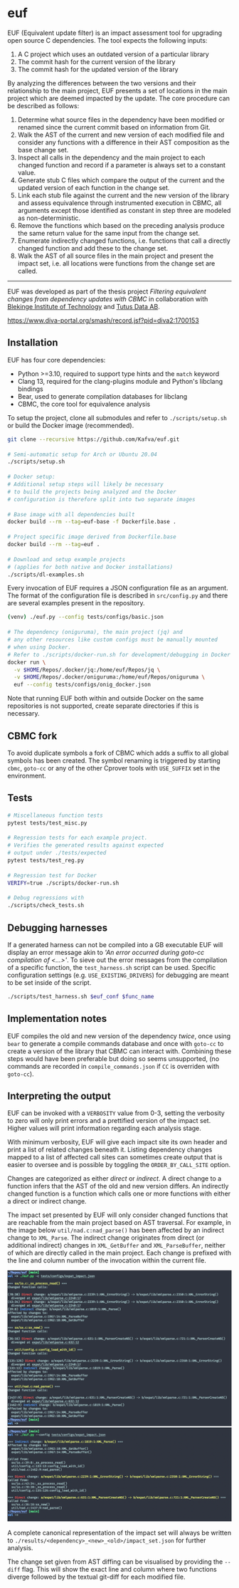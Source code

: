 # euf
EUF (Equivalent update filter) is an impact assessment tool for upgrading
open source C dependencies. The tool expects the following inputs:

1. A C project which uses an outdated version of a particular library
2. The commit hash for the current version of the library
3. The commit hash for the updated version of the library

By analyzing the differences between the two versions and their relationship to
the main project, EUF presents a set of locations in the main project which are
deemed impacted by the update. The core procedure can be described as follows:

1. Determine what source files in the dependency have been modified or renamed
   since the current commit based on information from Git.
2. Walk the AST of the current and new version of each modified file and
   consider any functions with a difference in their AST composition as the base
   change set.
3. Inspect all calls in the dependency and the main project to each changed
   function and record if a parameter is always set to a constant value.
4. Generate stub C files which compare the output of the current and the
   updated version of each function in the change set.
5. Link each stub file against the current and the new version of the library
   and assess equivalence through instrumented execution in CBMC, all arguments
   except those identified as constant in step three are modeled as
   non-deterministic.
6. Remove the functions which based on the preceding analysis produce the same
   return value for the same input from the change set.
7. Enumerate indirectly changed functions, i.e. functions that call a directly
   changed function and add these to the change set.
8. Walk the AST of all source files in the main project and present the impact
   set, i.e. all locations were functions from the change set are called.

---

EUF was developed as part of the thesis project
*Filtering equivalent changes from dependency updates with CBMC* in
collaboration with [Blekinge Institute of Technology](https://bth.se)
and [Tutus Data AB](https://tutus.se).

https://www.diva-portal.org/smash/record.jsf?pid=diva2:1700153

## Installation
EUF has four core dependencies:
* Python >=3.10, required to support type hints and the `match` keyword
* Clang 13, required for the clang-plugins module and Python's libclang bindings
* Bear, used to generate compilation databases for libclang
* CBMC, the core tool for equivalence analysis

To setup the project, clone all submodules and refer to `./scripts/setup.sh` or
build the Docker image (recommended).

```bash
git clone --recursive https://github.com/Kafva/euf.git

# Semi-automatic setup for Arch or Ubuntu 20.04
./scripts/setup.sh

# Docker setup:
# Additional setup steps will likely be necessary
# to build the projects being analyzed and the Docker
# configuration is therefore split into two separate images

# Base image with all dependencies built
docker build --rm --tag=euf-base -f Dockerfile.base .

# Project specific image derived from Dockerfile.base
docker build --rm --tag=euf .

# Download and setup example projects
# (applies for both native and Docker installations)
./scripts/dl-examples.sh
```

Every invocation of EUF requires a JSON configuration file as an argument. The
format of the configuration file is described in `src/config.py` and there are
several examples present in the repository.

```bash
(venv) ./euf.py --config tests/configs/basic.json

# The dependency (oniguruma), the main project (jq) and
# any other resources like custom configs must be manually mounted
# when using Docker.
# Refer to ./scripts/docker-run.sh for development/debugging in Docker
docker run \
  -v $HOME/Repos/.docker/jq:/home/euf/Repos/jq \
  -v $HOME/Repos/.docker/oniguruma:/home/euf/Repos/oniguruma \
  euf --config tests/configs/onig_docker.json
```

Note that running EUF both within and outside Docker on the same repositories is
not supported, create separate directories if this is necessary.

## CBMC fork
To avoid duplicate symbols a fork of CBMC which adds a suffix to
all global symbols has been created. The symbol renaming is triggered by
starting `cbmc`, `goto-cc` or any of the other Cprover tools with `USE_SUFFIX`
set in the environment.

## Tests
```bash
# Miscellaneous function tests
pytest tests/test_misc.py

# Regression tests for each example project.
# Verifies the generated results against expected
# output under ./tests/expected
pytest tests/test_reg.py

# Regression test for Docker
VERIFY=true ./scripts/docker-run.sh

# Debug regressions with
./scripts/check_tests.sh
```

## Debugging harnesses
If a generated harness can not be compiled into a GB executable EUF will display
an error message akin to *'An error occurred during goto-cc compilation of
<...>'*. To sieve out the error messages from the compilation of a specific
function, the `test_harness.sh` script can be used. Specific configuration
settings (e.g. `USE_EXISTING_DRIVERS`) for debugging are meant to be set
inside of the script.


```bash
./scripts/test_harness.sh $euf_conf $func_name
```

## Implementation notes
EUF compiles the old and new version of the dependency _twice_, once using
`bear` to generate a compile commands database and once with
`goto-cc` to create a version of the library that CBMC can interact with.
Combining these steps would have been preferable but doing so seems unsupported,
(no commands are recorded in `compile_commands.json` if `CC` is overriden with
`goto-cc`).

## Interpreting the output
EUF can be invoked with a `VERBOSITY` value from 0-3, setting the verbosity to
zero will only print errors and a prettified version of the impact set. Higher
values will print information regarding each analysis stage.

With minimum verbosity, EUF will give each impact site its own header and print
a list of related changes beneath it. Listing dependency changes mapped to a
list of affected call sites can sometimes create output that is easier to oversee
and is possible by toggling the `ORDER_BY_CALL_SITE` option.

Changes are categorized as either *direct* or *indirect*. A direct change to a
function infers that the AST of the old and new version differs. An indirectly
changed function is a function which calls one or more functions with either a
direct or indirect change.

The impact set presented by EUF will only consider changed functions that are
reachable from the main project based on AST traversal. For example, in the
image below `util/nad.c:nad_parse()` has been affected by an indirect change to
`XML_Parse`. The indirect change originates from direct (or additional indirect)
changes in `XML_GetBuffer` and `XML_ParseBuffer`, neither of which are directly
called in the main project. Each change is prefixed with the line and column
number of the invocation within the current file.

![](.github/images/impact_set_example.png)
![](.github/images/impact_set_example_2.png)

A complete canonical representation of the impact set will always be written to
`./results/<dependency>_<new>_<old>/impact_set.json` for further analysis.

The change set given from AST diffing can be visualised by providing the
`--diff` flag. This will show the exact line and column where two functions
diverge followed by the textual git-diff for each modified file.

